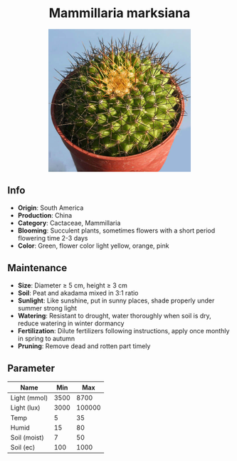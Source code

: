 <h1 align='center'>Mammillaria marksiana</h1>
<p align="center">
    <img 
        align='center'
        width='320'
        src="../images/mammillaria marksiana.png" 
        alt='Mammillaria marksiana' />
</p>

## Info

 - **Origin**: South America
 - **Production**: China
 - **Category**: Cactaceae, Mammillaria
 - **Blooming**: Succulent plants, sometimes flowers with a short period flowering time 2-3 days
 - **Color**: Green, flower color light yellow, orange, pink

## Maintenance

 - **Size**: Diameter ≥ 5 cm, height ≥ 3 cm
 - **Soil**: Peat and akadama mixed in 3:1 ratio
 - **Sunlight**: Like sunshine, put in sunny places, shade properly under summer strong light
 - **Watering**: Resistant to drought, water thoroughly when soil is dry, reduce watering in winter dormancy
 - **Fertilization**: Dilute fertilizers following instructions, apply once monthly in spring to autumn
 - **Pruning**: Remove dead and rotten part timely

## Parameter

| Name         | Min  | Max   |
|--------------|------|-------|
| Light (mmol) | 3500 | 8700  |
| Light (lux)  | 3000 | 100000 |
| Temp         | 5    | 35    |
| Humid        | 15   | 80    |
| Soil (moist) | 7   | 50    |
| Soil (ec)    | 100  | 1000  |